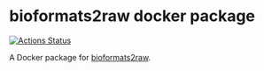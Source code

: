 # bioformats2raw docker package
[![Actions Status](https://github.com/ome/bioformats2raw-docker/workflows/Conda/badge.svg)](https://github.com/ome/bioformats2raw-docker/actions)

A Docker package for [bioformats2raw](https://github.com/glencoesoftware/bioformats2raw).
